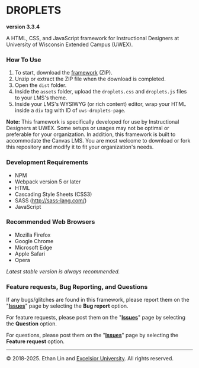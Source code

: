 # DROPLETS
**version 3.3.4**  

A HTML, CSS, and JavaScript framework for Instructional Designers at University of Wisconsin Extended Campus (UWEX).

### How To Use
1. To start, download the [framework](https://github.com/excelsior-university-web-systems/droplets/archive/master.zip) (ZIP).
2. Unzip or extract the ZIP file when the download is completed.
3. Open the `dist` folder.
4. Inside the `assets` folder, upload the `droplets.css` and `droplets.js` files to your LMS's theme.
5. Inside your LMS's WYSIWYG (or rich content) editor, wrap your HTML inside a `div` tag with ID of `uws-droplets-page`.

**Note:** This framework is specifically developed for use by Instructional Designers at UWEX. Some setups or usages may not be optimal or preferable for your organization. In addition, this framework is built to accommodate the Canvas LMS. You are most welcome to download or fork this repository and modify it to fit your organization's needs.

### Development Requirements
* NPM
* Webpack version 5 or later
* HTML
* Cascading Style Sheets (CSS3)
* SASS (http://sass-lang.com/)
* JavaScript

### Recommended Web Browsers
* Mozilla Firefox
* Google Chrome
* Microsoft Edge
* Apple Safari
* Opera

*Latest stable version is always recommended.*

### Feature requests, Bug Reporting, and Questions
If any bugs/glitches are found in this framework, please report them on the "**[Issues](https://github.com/excelsior-university-web-systems/droplets/issues/new/choose)**" page by selecting the **Bug report** option.

For feature requests, please post them on the "**[Issues](https://github.com/excelsior-university-web-systems/droplets/new/choose)**" page by selecting the **Question** option.

For questions, please post them on the "**[Issues](https://github.com/excelsior-university-web-systems/droplets/new/choose)**" page by selecting the **Feature request** option.

---
&copy; 2018-2025. Ethan Lin and [Excelsior University](https://www.excelsior.edu). All rights reserved.
